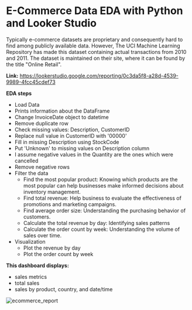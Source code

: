 # E-Commerce Data EDA with Python and Looker Studio
Typically e-commerce datasets are proprietary and consequently hard to find among publicly available data. However, The UCI Machine Learning Repository has made this dataset containing actual transactions from 2010 and 2011. The dataset is maintained on their site, where it can be found by the title "Online Retail".

**Link:** https://lookerstudio.google.com/reporting/0c3da5f8-a28d-4539-9989-4fcc45cdef73

**EDA steps**
- Load Data
- Prints information about the DataFrame
- Change InvoiceDate object to datetime
- Remove duplicate row
- Check missing values: Description, CustomerID
- Replace null value in CustomerID with '00000'
- Fill in missing Description using StockCode
- Put 'Unknown' to missing values on Description column
- I assume negative values in the Quantity are the ones which were cancelled
- Remove negative rows
- Filter the data
  - Find the most popular product: Knowing which products are the most popular can help businesses make informed decisions about inventory management.
  - Find total revenue: Help business to evaluate the effectiveness of promotions and marketing campaigns.
  - Find average order size: Understanding the purchasing behavior of customers.
  - Calculate the total revenue by day: Identifying sales patterns
  - Calculate the order count by week: Understanding the volume of sales over time.
 - Visualization
    - Plot the revenue by day
    - Plot the order count by week

**This dashboard displays:**
- sales metrics
- total sales
- sales by product, country, and date/time

![ecommerce_report](https://user-images.githubusercontent.com/124798930/233296649-0514b3da-2885-47c5-877c-004e4d24b0ed.png)
